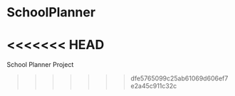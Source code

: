 # SchoolPlanner
<<<<<<< HEAD
=======
School Planner Project
>>>>>>> dfe5765099c25ab61069d606ef7e2a45c911c32c
